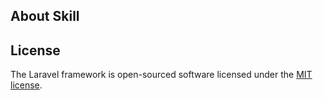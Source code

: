 

## About Skill


## License

The Laravel framework is open-sourced software licensed under the [MIT license](http://opensource.org/licenses/MIT).
